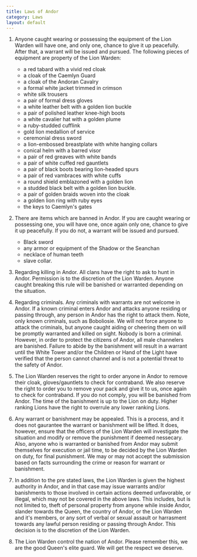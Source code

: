 ```yaml
---
title: Laws of Andor
category: Laws
layout: default
---
```


1. Anyone caught wearing or possessing the equipment of the Lion Warden will have
   one, and only one, chance to give it up peacefully. After that, a warrant will
   be issued and pursued. The following pieces of equipment are property of the
   Lion Warden:

   *  a red tabard with a vivid red cloak
   *  a cloak of the Caemlyn Guard
   *  a cloak of the Andoran Cavalry
   *  a formal white jacket trimmed in crimson
   *  white silk trousers
   *  a pair of formal dress gloves
   *  a white leather belt with a golden lion buckle
   *  a pair of polished leather knee-high boots
   *  a white cavalier hat with a golden plume
   *  a ruby-studded cufflink
   *  gold lion medallion of service
   *  ceremonial dress sword
   *  a lion-embossed breastplate with white hanging collars
   *  conical helm with a barred visor
   *  a pair of red greaves with white bands
   *  a pair of white cuffed red gauntlets
   *  a pair of black boots bearing lion-headed spurs
   *  a pair of red vambraces with white cuffs
   *  a round shield emblazoned with a golden lion
   *  a studded black belt with a golden lion buckle.
   *  a pair of golden braids woven into the cloak
   *  a golden lion ring with ruby eyes
   *  the keys to Caemlyn's gates

2. There are items which are banned in Andor. If you are caught wearing or
   possessing one, you will have one, once again only one, chance to give it up
   peacefully. If you do not, a warrant will be issued and pursued.

   *  Black sword
   *  any armor or equipment of the Shadow or the Seanchan
   *  necklace of human teeth
   *  slave collar.

3. Regarding killing in Andor. All clans have the right to ask to hunt in Andor.
   Permission is to the discretion of the Lion Warden. Anyone caught breaking this
   rule will be banished or warranted depending on the situation.

4. Regarding criminals. Any criminals with warrants are not welcome in Andor. If a
   known criminal enters Andor and attacks anyone residing or passing through, any
   person in Andor has the right to attack them. Note, only known criminals, such
   as Boboliosie. We will not force anyone to attack the criminals, but anyone
   caught aiding or cheering them on will be promptly warranted and killed on
   sight. Nobody is born a criminal. However, in order to protect the citizens of
   Andor, all male channelers are banished. Failure to abide by the banishment will
   result in a warrant until the White Tower and/or the Children or Hand of the
   Light have verified that the person cannot channel and is not a potential threat
   to the safety of Andor.

5. The Lion Warden reserves the right to order anyone in Andor to remove their
   cloak, gloves/gauntlets to check for contraband. We also reserve the right to
   order you to remove your pack and give it to us, once again to check for
   contraband. If you do not comply, you will be banished from Andor. The time of
   the banishment is up to the Lion on duty. Higher ranking Lions have the right to
   overrule any lower ranking Lions.

6. Any warrant or banishment may be appealed. This is a process, and it does not
   gaurantee the warrant or banishment will be lifted. It does, however, ensure
   that the officers of the Lion Warden will investigate the situation and modify
   or remove the punishment if deemed nessecary. Also, anyone who is warranted or
   banished from Andor may submit themselves for execution or jail time, to be
   decided by the Lion Warden on duty, for final punishment. We may or may not
   accept the submission based on facts surrounding the crime or reason for warrant
   or banishment.

7. In addition to the pre stated laws, the Lion Warden is given the highest
   authority in Andor, and in that case may issue warrants and/or banishments to
   those involved in certain actions deemed unfavorable, or illegal, which may not
   be covered in the above laws. This includes, but is not limited to, theft of
   personal property from anyone while inside Andor, slander towards the Queen, the
   country of Andor, or the Lion Warden and it's members, or any sort of verbal or
   sexual assault or harrasment towards any lawful person residing or passing
   through Andor. This decision is to the discretion of the Lion Warden.

8. The Lion Warden control the nation of Andor. Please remember this, we are the
   good Queen's elite guard. We will get the respect we deserve.
